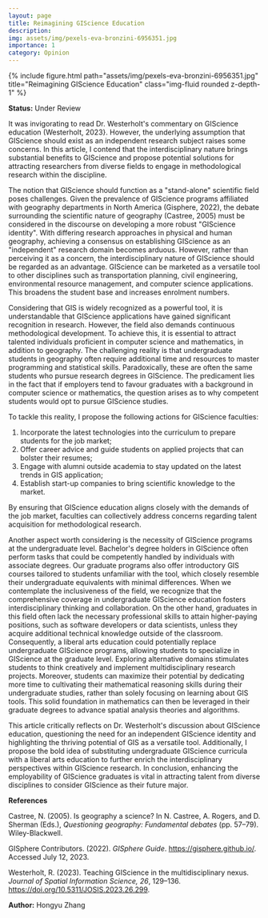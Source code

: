 ```yaml
---
layout: page
title: Reimagining GIScience Education 
description: 
img: assets/img/pexels-eva-bronzini-6956351.jpg
importance: 1
category: Opinion
---
```


<div class="row">
    <div class="col-sm mt-3 mt-md-0">
        {% include figure.html path="assets/img/pexels-eva-bronzini-6956351.jpg" title="Reimagining GIScience Education" class="img-fluid rounded z-depth-1" %}
    </div>
</div>

<b>Status:</b> Under Review 

It was invigorating to read Dr. Westerholt's commentary on GIScience education (Westerholt, 2023}. However, the underlying assumption that GIScience should exist as an independent research subject raises some concerns. In this article, I contend that the interdisciplinary nature brings substantial benefits to GIScience and propose potential solutions for attracting researchers from diverse fields to engage in methodological research within the discipline.

The notion that GIScience should function as a "stand-alone" scientific field poses challenges. Given the prevalence of GIScience programs affiliated with geography departments in North America (Gisphere, 2022), the debate surrounding the scientific nature of geography (Castree, 2005) must be considered in the discourse on developing a more robust "GIScience identity". With differing research approaches in physical and human geography, achieving a consensus on establishing GIScience as an "independent" research domain becomes arduous. However, rather than perceiving it as a concern, the interdisciplinary nature of GIScience should be regarded as an advantage. GIScience can be marketed as a versatile tool to other disciplines such as transportation planning, civil engineering, environmental resource management, and computer science applications. This broadens the student base and increases enrolment numbers.

Considering that GIS is widely recognized as a powerful tool, it is understandable that GIScience applications have gained significant recognition in research. However, the field also demands continuous methodological development. To achieve this, it is essential to attract talented individuals proficient in computer science and mathematics, in addition to geography. The challenging reality is that undergraduate students in geography often require additional time and resources to master programming and statistical skills. Paradoxically, these are often the same students who pursue research degrees in GIScience. The predicament lies in the fact that if employers tend to favour graduates with a background in computer science or mathematics, the question arises as to why competent students would opt to pursue GIScience studies.

To tackle this reality, I propose the following actions for GIScience faculties:
<ol>
    <li>Incorporate the latest technologies into the curriculum to prepare students for the job market;</li>
    <li>Offer career advice and guide students on applied projects that can bolster their resumes;</li>
    <li>Engage with alumni outside academia to stay updated on the latest trends in GIS application;</li>
    <li>Establish start-up companies to bring scientific knowledge to the market.</li>
</ol>

By ensuring that GIScience education aligns closely with the demands of the job market, faculties can collectively address concerns regarding talent acquisition for methodological research.

Another aspect worth considering is the necessity of GIScience programs at the undergraduate level. Bachelor's degree holders in GIScience often perform tasks that could be competently handled by individuals with associate degrees. Our graduate programs also offer introductory GIS courses tailored to students unfamiliar with the tool, which closely resemble their undergraduate equivalents with minimal differences. When we contemplate the inclusiveness of the field, we recognize that the comprehensive coverage in undergraduate GIScience education fosters interdisciplinary thinking and collaboration. On the other hand, graduates in this field often lack the necessary professional skills to attain higher-paying positions, such as software developers or data scientists, unless they acquire additional technical knowledge outside of the classroom. Consequently, a liberal arts education could potentially replace undergraduate GIScience programs, allowing students to specialize in GIScience at the graduate level. Exploring alternative domains stimulates students to think creatively and implement multidisciplinary research projects. Moreover, students can maximize their potential by dedicating more time to cultivating their mathematical reasoning skills during their undergraduate studies, rather than solely focusing on learning about GIS tools. This solid foundation in mathematics can then be leveraged in their graduate degrees to advance spatial analysis theories and algorithms.

This article critically reflects on Dr. Westerholt's discussion about GIScience education, questioning the need for an independent GIScience identity and highlighting the thriving potential of GIS as a versatile tool. Additionally, I propose the bold idea of substituting undergraduate GIScience curricula with a liberal arts education to further enrich the interdisciplinary perspectives within GIScience research. In conclusion, enhancing the employability of GIScience graduates is vital in attracting talent from diverse disciplines to consider GIScience as their future major.

<b>References</b>

Castree, N. (2005). Is geography a science? In N. Castree, A. Rogers, and D. Sherman (Eds.), <em>Questioning geography: Fundamental debates</em> (pp. 57–79). Wiley-Blackwell.

GISphere Contributors. (2022). <em>GISphere Guide</em>. <a href="https://gisphere.github.io/">https://gisphere.github.io/</a>. Accessed July 12, 2023.

Westerholt, R. (2023). Teaching GIScience in the multidisciplinary nexus. <em>Journal of Spatial Information Science, 26</em>, 129–136. <a href="https://doi.org/10.5311/JOSIS.2023.26.299">https://doi.org/10.5311/JOSIS.2023.26.299</a>.

<b>Author:</b> Hongyu Zhang
